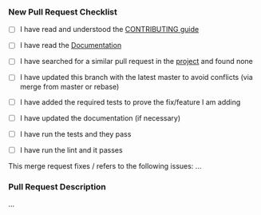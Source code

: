 ### New Pull Request Checklist

* [ ] I have read and understood the [CONTRIBUTING guide](https://github.com/Codigami/CFAlertDialog/blob/develop/.github/CONTRIBUTING.md)
* [ ] I have read the [Documentation](https://github.com/Codigami/CFAlertDialog/blob/develop/README.md)
* [ ] I have searched for a similar pull request in the [project](https://github.com/Codigami/CFAlertDialog/pulls) and found none

* [ ] I have updated this branch with the latest master to avoid conflicts (via merge from master or rebase)
* [ ] I have added the required tests to prove the fix/feature I am adding
* [ ] I have updated the documentation (if necessary)
* [ ] I have run the tests and they pass
* [ ] I have run the lint and it passes

This merge request fixes / refers to the following issues: ...

### Pull Request Description

...
